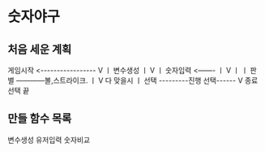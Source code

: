 # 숫자야구


## 처음 세운 계획

게임시작  <-----------------
V                        ㅣ
변수생성                   ㅣ
V                        ㅣ
숫자입력 <——-              ㅣ
V         ㅣ             ㅣ
판별 ————볼,스트라이크.      ㅣ
V   다 맞을시              ㅣ
선택 ---------진행 선택------
V 종료 선택
끝


## 만들 함수 목록
변수생성
유저입력
숫자비교